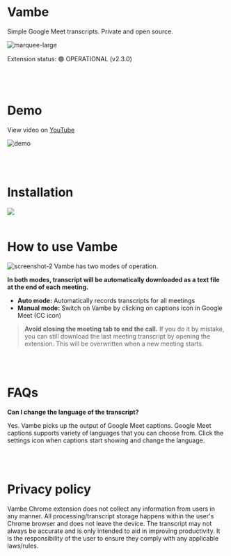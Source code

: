 # Vambe

Simple Google Meet transcripts. Private and open source.

![marquee-large](/assets/marquee-large.png)

Extension status: 🟢 OPERATIONAL (v2.3.0)

<br />
<br />

# Demo

View video on [YouTube](https://www.youtube.com/watch?v=ARL6HbkakX4)

![demo](/assets/demo.gif)

<br />
<br />

# Installation

<a href="https://chromewebstore.google.com/detail/ciepnfnceimjehngolkijpnbappkkiag" target="_blank">
    <img src="https://storage.googleapis.com/web-dev-uploads/image/WlD8wC6g8khYWPJUsQceQkhXSlv1/iNEddTyWiMfLSwFD6qGq.png" />
</a>

<br />
<br />

# How to use Vambe

![screenshot-2](/assets/screenshot-2.png)
Vambe has two modes of operation.

**In both modes, transcript will be automatically downloaded as a text file at the end of each meeting.**

- **Auto mode:** Automatically records transcripts for all meetings
- **Manual mode:** Switch on Vambe by clicking on captions icon in Google Meet (CC icon)

> **Avoid closing the meeting tab to end the call.** If you do it by mistake, you can still download the last meeting transcript by opening the extension. This will be overwritten when a new meeting starts.

<br />
<br />

# FAQs

**Can I change the language of the transcript?**

Yes. Vambe picks up the output of Google Meet captions. Google Meet captions supports variety of languages that you can choose from. Click the settings icon when captions start showing and change the language.

<br />
<br />

# Privacy policy

Vambe Chrome extension does not collect any information from users in any manner. All processing/transcript storage happens within the user's Chrome browser and does not leave the device.
The transcript may not always be accurate and is only intended to aid in improving productivity. It is the responsibility of the user to ensure they comply with any applicable laws/rules.
